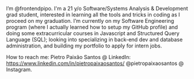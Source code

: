 I’m @frontendpipo.
I'm a 21 y/o Software/Systems Analysis & Development grad student, interested in learning all the tools and tricks in coding as I proceed on my graduation.
I’m currently on my Software Engineering program (where I actually learned how to setup my GitHub profile) and doing some extracurricular courses in Javascript and Structured Query Language (SQL); looking into specializing in back-end dev and database administration, and building my portfolio to apply for intern jobs.

How to reach me:
Pietro Paixão Santos @ LinkedIn: https://www.linkedin.com/in/pietropaixaosantos/
@pietropaixaosantos @ Instagram.
